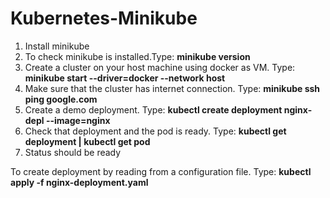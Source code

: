 # Kubernetes-Minikube

1. Install minikube
2. To check minikube is installed.Type: **minikube version**
3. Create a cluster on your host machine using docker as VM. Type:  **minikube start --driver=docker --network host**
4. Make sure that the cluster has internet connection. Type: **minikube ssh ping google.com**
5. Create a demo deployment. Type: **kubectl create deployment nginx-depl --image=nginx**
6. Check that deployment and the pod is ready. Type: **kubectl get deployment | kubectl get pod**
7. Status should be ready

To create deployment by reading from a configuration file. Type: **kubectl apply -f nginx-deployment.yaml**
